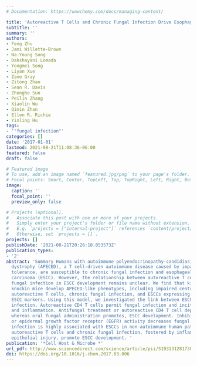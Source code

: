 ```yaml
---
# Documentation: https://wowchemy.com/docs/managing-content/

title: 'Autoreactive T Cells and Chronic Fungal Infection Drive Esophageal Carcinogenesis '
subtitle: ''
summary: ''
authors:
- Feng Zhu
- Jami Willette-Brown
- Na-Young Song
- Dakshayani Lomada
- Yongmei Song
- Liyan Xue
- Zane Gray
- Zitong Zhao
- Sean R. Davis
- Zhonghe Sun
- Peilin Zhang
- Xiaolin Wu
- Qimin Zhan
- Ellen R. Richie
- Yinling Hu
tags:
- '"fungal infection"'
categories: []
date: '2017-01-01'
lastmod: 2021-08-21T11:08:36-06:00
featured: false
draft: false

# Featured image
# To use, add an image named `featured.jpg/png` to your page's folder.
# Focal points: Smart, Center, TopLeft, Top, TopRight, Left, Right, BottomLeft, Bottom, BottomRight.
image:
  caption: ''
  focal_point: ''
  preview_only: false

# Projects (optional).
#   Associate this post with one or more of your projects.
#   Simply enter your project's folder or file name without extension.
#   E.g. `projects = ["internal-project"]` references `content/project/deep-learning/index.md`.
#   Otherwise, set `projects = []`.
projects: []
publishDate: '2021-08-21T20:26:18.853573Z'
publication_types:
- '2'
abstract: 'Summary Humans with autoimmune polyendocrinopathy-candidiasis-ectodermal
  dystrophy (APECED), a T cell-driven autoimmune disease caused by impaired central
  tolerance, are susceptible to chronic fungal infection and esophageal squamous cell
  carcinoma (ESCC). However, the relationship between autoreactive T cells and chronic
  fungal infection in ESCC development remains unclear. We find that kinase-dead Ikkα
  knockin mice develop APECED-like phenotypes, including impaired central tolerance,
  autoreactive T cells, chronic fungal infection, and ESCCs expressing specific human
  ESCC markers. Using this model, we investigated the link between ESCC and fungal
  infection. Autoreactive CD4 T cells permit fungal infection and incite tissue injury
  and inflammation. Antifungal treatment or autoreactive CD4 T cell depletion rescues,
  whereas oral fungal administration promotes, ESCC development. Inhibition of inflammation
  or epidermal growth factor receptor (EGFR) activity decreases fungal burden. Fungal
  infection is highly associated with ESCCs in non-autoimmune human patients. Therefore,
  autoreactive T cells and chronic fungal infection, fostered by inflammation and
  epithelial injury, promote ESCC development. '
publication: '*Cell Host & Microbe *'
url_pdf: http://www.sciencedirect.com/science/article/pii/S1931312817301166
doi: https://doi.org/10.1016/j.chom.2017.03.006
---
```

